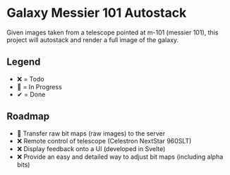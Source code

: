# Galaxy Messier 101 Autostack
Given images taken from a telescope pointed at m-101 (messier 101), this project will autostack and render a full image of the galaxy.

## Legend
- ❌ = Todo
- 🔆 = In Progress
- ✔ = Done

## Roadmap
- 🔆 Transfer raw bit maps (raw images) to the server
- ❌ Remote control of telescope (Celestron NextStar 960SLT)
- ❌ Display feedback onto a UI (developed in Svelte)
- ❌ Provide an easy and detailed way to adjust bit maps (including alpha bits)
